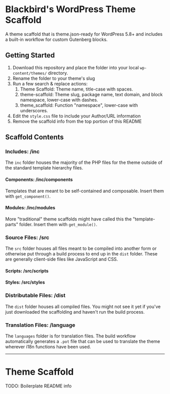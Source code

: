 # Blackbird's WordPress Theme Scaffold

A theme scaffold that is theme.json-ready for WordPress 5.8+ and includes a built-in workflow for custom Gutenberg blocks.

## Getting Started

1. Download this repository and place the folder into your local `wp-content/themes/` directory.
2. Rename the folder to your theme's slug
3. Run a few search & replace actions:
   1. Theme Scaffold: Theme name, title-case with spaces.
   2. theme-scaffold: Theme slug, package name, text domain, and block namespace, lower-case with dashes.
   3. theme_scaffold: Function "namespace", lower-case with underscores.
4. Edit the `style.css` file to include your Author/URL information
5. Remove the scaffold info from the top portion of this README

## Scaffold Contents

### Includes: /inc

The `inc` folder houses the majority of the PHP files for the theme outside of the standard template hierarchy files.

#### Components: /inc/components

Templates that are meant to be self-contained and composable. Insert them with `get_component()`.

#### Modules: /inc/modules

More "traditional" theme scaffolds might have called this the "template-parts" folder. Insert them with `get_module()`.

### Source Files: /src

The `src` folder houses all files meant to be compiled into another form or otherwise put through a build process to end up in the `dist` folder. These are generally client-side files like JavaScript and CSS.

#### Scripts: /src/scripts

#### Styles: /src/styles

### Distributable Files: /dist

The `dist` folder houses all compiled files. You might not see it yet if you've just downloaded the scaffolding and haven't run the build process.

### Translation Files: /language

The `languages` folder is for translation files. The build workflow automatically generates a `.pot` file that can be used to translate the theme wherever i18n functions have been used.

---

# Theme Scaffold

TODO: Boilerplate README info
